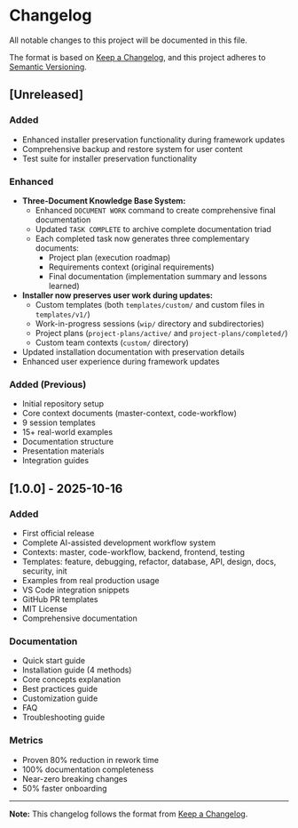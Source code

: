# Changelog

All notable changes to this project will be documented in this file.

The format is based on [Keep a Changelog](https://keepachangelog.com/en/1.0.0/),
and this project adheres to [Semantic Versioning](https://semver.org/spec/v2.0.0.html).

## [Unreleased]

### Added
- Enhanced installer preservation functionality during framework updates
- Comprehensive backup and restore system for user content
- Test suite for installer preservation functionality

### Enhanced
- **Three-Document Knowledge Base System:**
  - Enhanced `DOCUMENT WORK` command to create comprehensive final documentation
  - Updated `TASK COMPLETE` to archive complete documentation triad
  - Each completed task now generates three complementary documents:
    - Project plan (execution roadmap)
    - Requirements context (original requirements)
    - Final documentation (implementation summary and lessons learned)
- **Installer now preserves user work during updates:**
  - Custom templates (both `templates/custom/` and custom files in `templates/v1/`)
  - Work-in-progress sessions (`wip/` directory and subdirectories)
  - Project plans (`project-plans/active/` and `project-plans/completed/`)
  - Custom team contexts (`custom/` directory)
- Updated installation documentation with preservation details
- Enhanced user experience during framework updates

### Added (Previous)
- Initial repository setup
- Core context documents (master-context, code-workflow)
- 9 session templates
- 15+ real-world examples
- Documentation structure
- Presentation materials
- Integration guides

## [1.0.0] - 2025-10-16

### Added
- First official release
- Complete AI-assisted development workflow system
- Contexts: master, code-workflow, backend, frontend, testing
- Templates: feature, debugging, refactor, database, API, design, docs, security, init
- Examples from real production usage
- VS Code integration snippets
- GitHub PR templates
- MIT License
- Comprehensive documentation

### Documentation
- Quick start guide
- Installation guide (4 methods)
- Core concepts explanation
- Best practices guide
- Customization guide
- FAQ
- Troubleshooting guide

### Metrics
- Proven 80% reduction in rework time
- 100% documentation completeness
- Near-zero breaking changes
- 50% faster onboarding

---

**Note:** This changelog follows the format from [Keep a Changelog](https://keepachangelog.com/en/1.0.0/).
